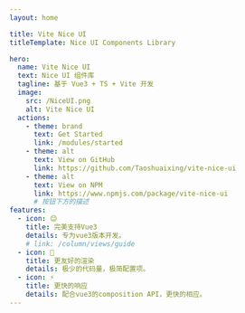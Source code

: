 ```yaml
---
layout: home

title: Vite Nice UI
titleTemplate: Nice UI Components Library

hero:
  name: Vite Nice UI
  text: Nice UI 组件库
  tagline: 基于 Vue3 + TS + Vite 开发
  image:
    src: /NiceUI.png
    alt: Vite Nice UI
  actions:
    - theme: brand
      text: Get Started
      link: /modules/started
    - theme: alt
      text: View on GitHub
      link: https://github.com/Taoshuaixing/vite-nice-ui
    - theme: alt
      text: View on NPM
      link: https://www.npmjs.com/package/vite-nice-ui
      # 按钮下方的描述
features:
  - icon: 😊
    title: 完美支持Vue3
    details: 专为vue3版本开发。
    # link: /column/views/guide
  - icon: 🎨
    title: 更友好的渲染
    details: 极少的代码量，极简配置项。
  - icon: ⚡️
    title: 更快的响应
    details: 配合vue3的composition API，更快的相应。
---
```



